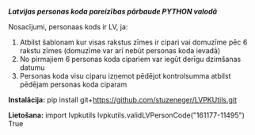 ***Latvijas personas koda pareizības pārbaude PYTHON valodā***

Nosacījumi, personaas kods ir LV, ja:
1)	Atbilst šablonam kur visas rakstus zīmes ir cipari vai domuzīme pēc 6 rakstu zīmes (domuzīme var arī nebūt personas koda ievadā)
2)	No pirmajiem 6 personas koda cipariem var iegūt derīgu dzimšanas datumu
3)	Personas koda visu ciparu izņemot pēdējot kontrolsumma atbilst pēdējam personas koda ciparam

**Instalācija:**
pip install git+https://github.com/stuzeneger/LVPKUtils.git 

**Lietošana:**
import lvpkutils
lvpkutils.validLVPersonCode("161177-11495")
True
